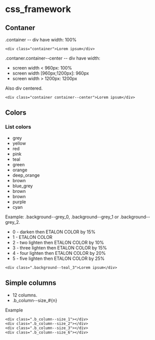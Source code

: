 # css_framework

## Contaner
.container -- div have width: 100%
```
<div class="container">Lorem ipsum</div>
```

.contaner.container--center -- div have width:
* screen width < 960px: 100%
* screen width [960px;1200px]: 960px
* screen width > 1200px: 1200px

Also div centered.
```
<div class="container container--center">Lorem ipsum</div>
```
## Colors
### List colors
- grey
- yellow
- red
- pink
- teal
- green
- orange
- deep_orange
- brown
- blue_grey
- brown
- brown
- purple
- cyan

Example: .background--grey_0, .background--grey_1 or .background--grey_2.

- 0 - darken then ETALON COLOR by 15%
- 1 - ETALON COLOR
- 2 - two lighten then ETALON COLOR by 10%
- 3 - three lighten then ETALON COLOR by 15%
- 4 - four lighten then ETALON COLOR by 20%
- 5 - five lighten then ETALON COLOR by 25%
```
<div class=".background--teal_3">Lorem ipsum</div>
```
## Simple columns
- 12 columns.
- .b_column--size_#{n}

Example
```
<div class=".b_column--size_1"></div>
<div class=".b_column--size_2"></div>
<div class=".b_column--size_3"></div>
<div class=".b_column--size_6"></div>
```
